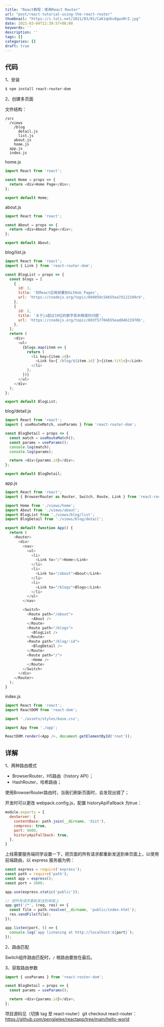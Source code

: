 ```yaml
---
title: "React教程：使用React Router"
url: "post/react-tutorial-using-the-react-router"
thumbnail: "https://i.loli.net/2021/03/01/CaK1qUkv8gwsMrZ.jpg"
date: 2021-03-04T12:39:57+08:00
keywords: ''
description: ''
tags: []
categories: []
draft: true
---
```


## 代码 

1、安装

```bash
$ npm install react-router-dom
```

2、创建多页面

文件结构：
```
/src
  /views
    /blog
      detail.js
      list.js
    about.js
    home.js
  app.js
  index.js
```

home.js
```javascript
import React from 'react';

const Home = props => {
  return <div>Home Page</div>;
};

export default Home;
```

about.js
```javascript
import React from 'react';

const About = props => {
  return <div>About Page</div>;
};

export default About;
```

blog/list.js
```javascript
import React from 'react';
import { Link } from 'react-router-dom';

const BlogList = props => {
  const blogs = [
    {
      id: 1,
      title: '将React应用部署到GitHub Pages',
      url: 'https://cnodejs.org/topic/604059c54655ea7d122199c9',
    },
    {
      id: 2,
      title: '关于js超过19位的数字丢失精度的问题',
      url: 'https://cnodejs.org/topic/603f57704655ead84621978b',
    },
  ];
  return (
    <div>
      <ul>
        {blogs.map(item => {
          return (
            <li key={item.id}>
              <Link to={`/blog/${item.id}`}>{item.title}</Link>
            </li>
          );
        })}
      </ul>
    </div>
  );
};

export default BlogList;
```

blog/detail.js
```javascript
import React from 'react';
import { useRouteMatch, useParams } from 'react-router-dom';

const BlogDetail = props => {
  const match = useRouteMatch();
  const params = useParams();
  console.log(match);
  console.log(params);

  return <div>{params.id}</div>;
};

export default BlogDetail;
```

app.js
```javascript
import React from 'react';
import { BrowserRouter as Router, Switch, Route, Link } from 'react-router-dom';

import Home from './views/home';
import About from './views/about';
import BlogList from './views/blog/list';
import BlogDetail from './views/blog/detail';

export default function App() {
  return (
    <Router>
      <div>
        <nav>
          <ul>
            <li>
              <Link to="/">Home</Link>
            </li>
            <li>
              <Link to="/about">About</Link>
            </li>
            <li>
              <Link to="/blogs">Blogs</Link>
            </li>
          </ul>
        </nav>

        <Switch>
          <Route path="/about">
            <About />
          </Route>
          <Route path="/blogs">
            <BlogList />
          </Route>
          <Route path="/blog/:id">
            <BlogDetail />
          </Route>
          <Route path="/">
            <Home />
          </Route>
        </Switch>
      </div>
    </Router>
  );
}
```

index.js
```javascript
import React from 'react';
import ReactDOM from 'react-dom';

import './assets/styles/base.css';

import App from './app';

ReactDOM.render(<App />, document.getElementById('root'));
```

## 详解

1、两种路由模式

- BrowserRouter，H5路由（history API）；
- HashRouter，哈希路由；

使用BrowserRouter路由时，当我们刷新页面时，会发现出错了；

开发时可以更改 webpack.config.js，配置 historyApiFallback 为true：
```javascript
module.exports = {
  devServer: {
    contentBase: path.join(__dirname, 'dist'),
    compress: true,
    port: 9000,
    historyApiFallback: true, 
  },
}
```

上线需要服务端同学设置一下，把页面的所有请求都重新发送到单页面上，以使用前端路由，以 express 服务器为例：
```javascript
const express = require('express');
const path = require('path');
const app = express();
const port = 3000;

app.use(express.static('public'));

// 把所有请求重新发送到单面上
app.get('/*', (req, res) => {
  const file = path.resolve(__dirname, 'public/index.html');
  res.sendFile(file);
});

app.listen(port, () => {
  console.log(`app listening at http://localhost:${port}`);
});
```

2、路由匹配

Switch组件路由匹配时，`/` 根路由要放在最后。 

3、获取路由参数

```javascript
import { useParams } from 'react-router-dom';

const BlogDetail = props => {
  const params = useParams();

  return <div>{params.id}</div>;
};
```


项目源码见（切换 tag 至 react-router）git checkout react-router： https://github.com/pengjielee/reactapp/tree/main/hello-world







